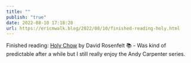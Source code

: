 ```yaml
---
title: ""
publish: "true"
date: 2022-08-10 17:18:28
url: https://ericmwalk.blog/2022/08/10/finished-reading-holy.html
---
```


Finished reading: [Holy Chow](https://micro.blog/books/9781250828880) by David Rosenfelt 📚 - Was kind of predictable after a while but I still really enjoy the Andy Carpenter series.